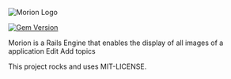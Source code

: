 
![Morion Logo](https://raw.github.com/joaovitoras/morion/master/app/assets/images/morion/morion_brand_with_bg.png)

[![Gem Version](https://badge.fury.io/rb/morion.svg)](https://badge.fury.io/rb/morion)

Morion is a Rails Engine that enables the display of all images of a application Edit
Add topics

This project rocks and uses MIT-LICENSE.

